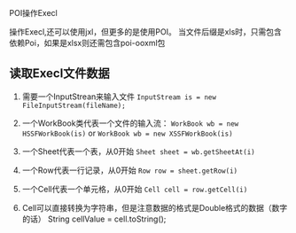 POI操作Execl

操作Execl,还可以使用jxl，但更多的是使用POI。
当文件后缀是xls时，只需包含依赖Poi，如果是xlsx则还需包含poi-ooxml包

## 读取Execl文件数据
1. 需要一个InputStrean来输入文件
	`InputStream is = new FileInputStream(fileName);`

2. 一个WorkBook类代表一个文件的输入流：
	`WorkBook wb = new HSSFWorkBook(is)` or
	`WorkBook wb = new XSSFWorkBook(is)`

3. 一个Sheet代表一个表，从0开始
	`Sheet sheet = wb.getSheetAt(i)`

4. 一个Row代表一行记录，从0开始
	`Row row = sheet.getRow(i)`
	
5. 一个Cell代表一个单元格，从0开始
	`Cell cell = row.getCell(i)`
	
6. Cell可以直接转换为字符串，但是注意数据的格式是Double格式的数据（数字的话）
	String cellValue = cell.toString();